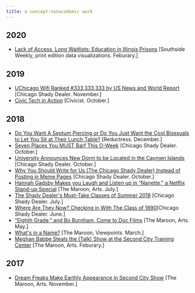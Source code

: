 ```yaml
---
title: a concept:nonacademic work
---
```

## 2020

- [Lack of Access, Long Waitlists: Education in Illinois Prisons](https://illinoisnewsroom.org/2020/02/11/lack-of-access-long-waitlists-education-in-illinois-prisons/) [Southside Weekly, print edition data visualizations. Feburary.] 

## 2019 
- [UChicago Wifi Ranked #333,333,333 by US News and World Report](https://chicagoshadydealer.com/index.php/2019/11/23/uchicago-wifi-ranked-333333333-by-us-news-and-world-report/) [Chicago Shady Dealer. November.]
- [Civic Tech in Action](https://civichall.org/civicist/civic-tech-action-using-ai-help-build-radical-health-solution/) [Civicist. October.]

## 2018 
- [Do You Want A Septum Piercing or Do You Just Want the Cool Bisexuals to Let You Sit at Their Lunch Table?](https://reductress.com/post/do-you-want-a-septum-piercing-or-do-you-just-want-the-cool-bisexuals-to-let-you-sit-at-their-lunch-table/) [Reductress. December.]
- [Seven Places You MUST Barf This O-Week](https://chicagoshadydealer.com/index.php/2013/03/16/seven-places-you-must-barf-this-o-week/) [Chicago Shady Dealer. October.]
- [University Announces New Dorm to be Located in the Caymen Islands](https://chicagoshadydealer.com/index.php/2013/03/16/university-announces-new-dorm-to-be-located-in-the-cayman-islands/) [Chicago Shady Dealer. October.]
- [Why You Should Write for Us (The Chicago Shady Dealer) Instead of Posting in Meme Pages](https://chicagoshadydealer.com/index.php/2013/03/16/three-reasons-you-should-write-for-us-the-chicago-shady-dealer-instead-of-posting-in-the-meme-pages/) [Chicago Shady Dealer. October.]
- [Hannah Gadsby Makes you Laugh and Listen up in "Nanette," a Netflix Stand-up Special](https://www.chicagomaroon.com/article/2018/7/15/hannah-gadsby-makes-laugh-listen-nanette-netflix-s/) [The Maroon, Arts. July.]
- [The Shady Dealer's Must-Take Classes of Summer 2018](https://chicagoshadydealer.com/index.php/2013/03/16/the-shady-dealers-must-take-classes-of-summer-2018/) [Chicago Shady Dealer. July.]
- [Where Are They Now? Checking in With The Class of 1890](https://chicagoshadydealer.com/index.php/2013/03/16/where-are-they-now-checking-in-with-the-class-of-1890/)[Chicago Shady Dealer. June.]
- ["Eighth Grade," and Bo Burnham, Come to Doc Films](https://www.chicagomaroon.com/article/2018/5/18/eighth-grade-bo-burnham-come-doc-films/) [The Maroon, Arts. May.]
- [What's in a Name?](https://www.chicagomaroon.com/article/2018/3/13/name/) [The Maroon, Viewpoints. March.]
- [Meghan Babbe Steals the (Talk) Show at the Second City Training Center](https://www.chicagomaroon.com/article/2018/2/5/second-city/) [The Maroon, Arts. Feburary.]

## 2017 
- [Dream Freaks Make Earthly Appearance in Second City Show](https://www.chicagomaroon.com/article/2017/11/7/second-city/) [The Maroon, Arts. November.]

